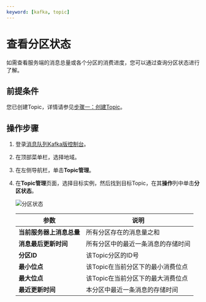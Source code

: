 ```yaml
---
keyword: [kafka, topic]
---
```


# 查看分区状态

如需查看服务端的消息总量或各个分区的消费进度，您可以通过查询分区状态进行了解。

## 前提条件

您已创建Topic，详情请参见[步骤一：创建Topic](/cn.zh-CN/快速入门/步骤三：创建资源.md)。

## 操作步骤

1.  登录[消息队列Kafka版控制台](https://kafka.console.aliyun.com)。
2.  在顶部菜单栏，选择地域。
3.  在左侧导航栏，单击**Topic管理**。
4.  在**Topic管理**页面，选择目标实例，然后找到目标Topic，在其**操作**列中单击**分区状态**。

    ![分区状态](https://static-aliyun-doc.oss-cn-hangzhou.aliyuncs.com/assets/img/zh-CN/6606119951/p57139.png)

    |参数|说明|
    |--|--|
    |**当前服务器上消息总量**|所有分区存在的消息量之和|
    |**消息最后更新时间**|所有分区中的最近一条消息的存储时间|
    |**分区ID**|该Topic分区的ID号|
    |**最小位点**|该Topic在当前分区下的最小消费位点|
    |**最大位点**|该Topic在当前分区下的最大消费位点|
    |**最近更新时间**|本分区中最近一条消息的存储时间|


